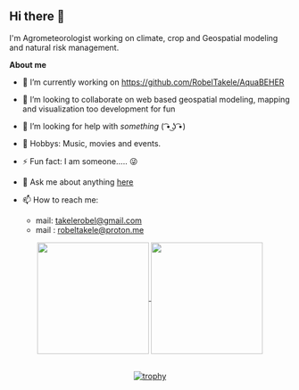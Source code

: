 ## Hi there 👋

I'm Agrometeorologist working on climate, crop and Geospatial modeling and natural risk management.

**About me**

- 🔭 I’m currently working on https://github.com/RobelTakele/AquaBEHER
- 👯 I’m looking to collaborate on web based geospatial modeling, mapping and visualization too development for fun
- 🤔 I’m looking for help with *something* ( ͡• ͜ʖ ͡•)
- 🎨 Hobbys: Music, movies and events.
- ⚡ Fun fact: I am someone..... 😜
- 💬 Ask me about anything [here]((https://github.com/RobelTakele/RobelTakele/issues))

- 📫 How to reach me:
     - mail: takelerobel@gmail.com
     - mail : robeltakele@proton.me

<div align="center">
     
<a href="https://github.com/RobelTakele">
  <img height=200 align="center" src="https://github-readme-stats.vercel.app/api?username=RobelTakele&show_icons=true&rank_icon=github&include_all_commits=true&theme=transparentwidth=120" />
</a> 
<a href="https://github.com/RobelTakele">
  <img height=200 align="center" src="https://github-readme-stats.vercel.app/api/top-langs?username=RobelTakele&layout=compact&langs_count=12&show_icons=true&theme=transparent&card_width=400" />
</a>
</br> </br> 

[![trophy](https://github-profile-trophy.vercel.app/?username=RobelTakele&theme=flat&row=1&column=8&margin-w=15&title=-Reviews)](https://github.com/RobelTakele)

</div>
